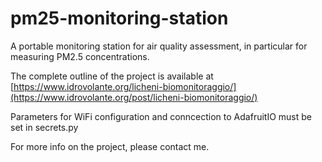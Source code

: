 # pm25-monitoring-station
A portable monitoring station for air quality assessment, in particular for measuring PM2.5 concentrations.

The complete outline of the project is available at [https://www.idrovolante.org/licheni-biomonitoraggio/](https://www.idrovolante.org/post/licheni-biomonitoraggio/)

Parameters for WiFi configuration and conncection to AdafruitIO must be set in secrets.py

For more info on the project, please contact me.
